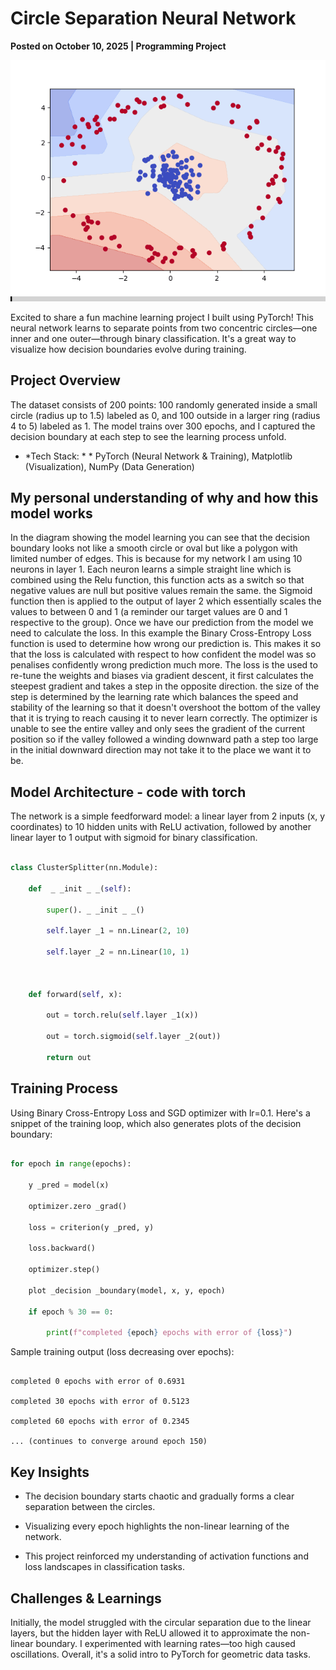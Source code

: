 # Circle Separation Neural Network 



**Posted on October 10, 2025 | Programming Project**



![Decision Boundary Evolution](images/animated.gif)



Excited to share a fun machine learning project I built using PyTorch! This neural network learns to separate points from two concentric circles—one inner and one outer—through binary classification. It's a great way to visualize how decision boundaries evolve during training.



## Project Overview



The dataset consists of 200 points: 100 randomly generated inside a small circle (radius up to 1.5) labeled as 0, and 100 outside in a larger ring (radius 4 to 5) labeled as 1. The model trains over 300 epochs, and I captured the decision boundary at each step to see the learning process unfold.



 * *Tech Stack: * * PyTorch (Neural Network  & Training), Matplotlib (Visualization), NumPy (Data Generation)

## My personal understanding of why and how this model works

In the diagram showing the model learning you can see that the decision boundary looks not like a smooth circle or oval but like a polygon with limited number of edges. This is because for my network I am using 10 neurons in layer 1. Each neuron learns a simple straight line which is combined using the Relu function, this function acts as a switch so that negative values are null but positive values remain the same. the Sigmoid function then is applied to the output of layer 2 which essentially scales the values to between 0 and 1 (a reminder our target values are 0 and 1 respective to the group). Once we have our prediction from the model we need to calculate the loss. In this example the Binary Cross-Entropy Loss function is used to determine how wrong our prediction is. This makes it so that the loss is calculated with respect to how confident the model was so penalises confidently wrong prediction much more. The loss is the used to re-tune the weights and biases via gradient descent, it first calculates the steepest gradient and takes a step in the opposite direction. the size of the step is determined by the learning rate which balances the speed and stability of the learning so that it doesn't overshoot the bottom of the valley that it is trying to reach causing it to never learn correctly. The optimizer is unable to see the entire valley and only sees the gradient of the current position so if the valley followed a winding downward path a step too large in the initial downward direction may not take it to the place we want it to be.

 ## Model Architecture - code with torch



The network is a simple feedforward model: a linear layer from 2 inputs (x, y coordinates) to 10 hidden units with ReLU activation, followed by another linear layer to 1 output with sigmoid for binary classification.



```python

class ClusterSplitter(nn.Module):

    def  _ _init _ _(self):

        super(). _ _init _ _()

        self.layer _1 = nn.Linear(2, 10)

        self.layer _2 = nn.Linear(10, 1)



    def forward(self, x):

        out = torch.relu(self.layer _1(x))

        out = torch.sigmoid(self.layer _2(out))

        return out

```



 ## Training Process



Using Binary Cross-Entropy Loss and SGD optimizer with lr=0.1. Here's a snippet of the training loop, which also generates plots of the decision boundary:



```python

for epoch in range(epochs):

    y _pred = model(x)

    optimizer.zero _grad()

    loss = criterion(y _pred, y)

    loss.backward()

    optimizer.step()

    plot _decision _boundary(model, x, y, epoch)

    if epoch % 30 == 0:

        print(f"completed {epoch} epochs with error of {loss}")

```



Sample training output (loss decreasing over epochs):

```

completed 0 epochs with error of 0.6931

completed 30 epochs with error of 0.5123

completed 60 epochs with error of 0.2345

... (continues to converge around epoch 150)

```



 ## Key Insights



 - The decision boundary starts chaotic and gradually forms a clear separation between the circles.

 - Visualizing every epoch highlights the non-linear learning of the network.

 - This project reinforced my understanding of activation functions and loss landscapes in classification tasks.



 ## Challenges  & Learnings



Initially, the model struggled with the circular separation due to the linear layers, but the hidden layer with ReLU allowed it to approximate the non-linear boundary. I experimented with learning rates—too high caused oscillations. Overall, it's a solid intro to PyTorch for geometric data tasks.



